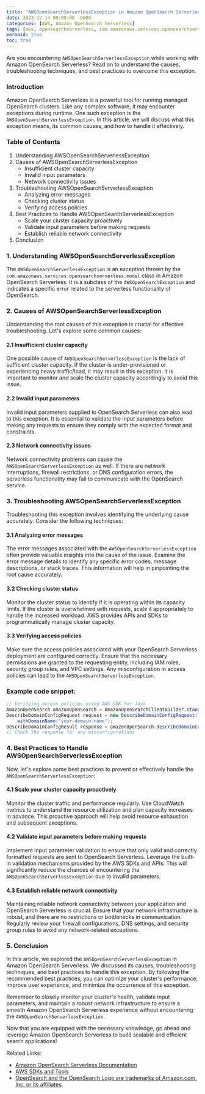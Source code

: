 ```yaml
---
title: "AWSOpenSearchServerlessException in Amazon OpenSearch Serverless: A Deep Dive"
date: 2023-12-14 09:00:00 -0000
categories: [AWS, Amazon OpenSearch Serverless]
tags: [aws, opensearchserverless, com.amazonaws.services.opensearchserverless.model]
mermaid: true
toc: true
---
```



<!---Meta Description -->
Are you encountering `AWSOpenSearchServerlessException` while working with Amazon OpenSearch Serverless? Read on to understand the causes, troubleshooting techniques, and best practices to overcome this exception.

<!--- Introduction -->
### Introduction
Amazon OpenSearch Serverless is a powerful tool for running managed OpenSearch clusters. Like any complex software, it may encounter exceptions during runtime. One such exception is the `AWSOpenSearchServerlessException`. In this article, we will discuss what this exception means, its common causes, and how to handle it effectively.

<!--- Table of Contents -->
### Table of Contents
1. Understanding AWSOpenSearchServerlessException
2. Causes of AWSOpenSearchServerlessException
    - Insufficient cluster capacity
    - Invalid input parameters
    - Network connectivity issues
3. Troubleshooting AWSOpenSearchServerlessException
    - Analyzing error messages
    - Checking cluster status
    - Verifying access policies
4. Best Practices to Handle AWSOpenSearchServerlessException
    - Scale your cluster capacity proactively
    - Validate input parameters before making requests
    - Establish reliable network connectivity
5. Conclusion

<!--- Understanding AWSOpenSearchServerlessException -->
### 1. Understanding AWSOpenSearchServerlessException
The `AWSOpenSearchServerlessException` is an exception thrown by the `com.amazonaws.services.opensearchserverless.model` class in Amazon OpenSearch Serverless. It is a subclass of the `AWSOpenSearchException` and indicates a specific error related to the serverless functionality of OpenSearch.

<!--- Causes of AWSOpenSearchServerlessException -->
### 2. Causes of AWSOpenSearchServerlessException
Understanding the root causes of this exception is crucial for effective troubleshooting. Let's explore some common causes:

#### 2.1 Insufficient cluster capacity
One possible cause of `AWSOpenSearchServerlessException` is the lack of sufficient cluster capacity. If the cluster is under-provisioned or experiencing heavy traffic/load, it may result in this exception. It is important to monitor and scale the cluster capacity accordingly to avoid this issue.

#### 2.2 Invalid input parameters
Invalid input parameters supplied to OpenSearch Serverless can also lead to this exception. It is essential to validate the input parameters before making any requests to ensure they comply with the expected format and constraints.

#### 2.3 Network connectivity issues
Network connectivity problems can cause the `AWSOpenSearchServerlessException` as well. If there are network interruptions, firewall restrictions, or DNS configuration errors, the serverless functionality may fail to communicate with the OpenSearch service.

<!--- Troubleshooting AWSOpenSearchServerlessException -->
### 3. Troubleshooting AWSOpenSearchServerlessException
Troubleshooting this exception involves identifying the underlying cause accurately. Consider the following techniques:

#### 3.1 Analyzing error messages
The error messages associated with the `AWSOpenSearchServerlessException` often provide valuable insights into the cause of the issue. Examine the error message details to identify any specific error codes, message descriptions, or stack traces. This information will help in pinpointing the root cause accurately.

#### 3.2 Checking cluster status
Monitor the cluster status to identify if it is operating within its capacity limits. If the cluster is overwhelmed with requests, scale it appropriately to handle the increased workload. AWS provides APIs and SDKs to programmatically manage cluster capacity.

#### 3.3 Verifying access policies
Make sure the access policies associated with your OpenSearch Serverless deployment are configured correctly. Ensure that the necessary permissions are granted to the requesting entity, including IAM roles, security group rules, and VPC settings. Any misconfiguration in access policies can lead to the `AWSOpenSearchServerlessException`.

### Example code snippet:
```java
// Verifying access policies using AWS SDK for Java
AmazonOpenSearch amazonOpenSearch = AmazonOpenSearchClientBuilder.standard().build();
DescribeDomainConfigRequest request = new DescribeDomainConfigRequest()
   .withDomainName("your-domain-name");
DescribeDomainConfigResult response = amazonOpenSearch.describeDomainConfig(request);
// Check the response for any misconfigurations
```

<!--- Best Practices to Handle AWSOpenSearchServerlessException -->
### 4. Best Practices to Handle AWSOpenSearchServerlessException
Now, let's explore some best practices to prevent or effectively handle the `AWSOpenSearchServerlessException`:

#### 4.1 Scale your cluster capacity proactively
Monitor the cluster traffic and performance regularly. Use CloudWatch metrics to understand the resource utilization and plan capacity increases in advance. This proactive approach will help avoid resource exhaustion and subsequent exceptions.

#### 4.2 Validate input parameters before making requests
Implement input parameter validation to ensure that only valid and correctly formatted requests are sent to OpenSearch Serverless. Leverage the built-in validation mechanisms provided by the AWS SDKs and APIs. This will significantly reduce the chances of encountering the `AWSOpenSearchServerlessException` due to invalid parameters.

#### 4.3 Establish reliable network connectivity
Maintaining reliable network connectivity between your application and OpenSearch Serverless is crucial. Ensure that your network infrastructure is robust, and there are no restrictions or bottlenecks in communication. Regularly review your firewall configurations, DNS settings, and security group rules to avoid any network-related exceptions.

<!--- Conclusion -->
### 5. Conclusion
In this article, we explored the `AWSOpenSearchServerlessException` in Amazon OpenSearch Serverless. We discussed its causes, troubleshooting techniques, and best practices to handle this exception. By following the recommended best practices, you can optimize your cluster's performance, improve user experience, and minimize the occurrence of this exception.

Remember to closely monitor your cluster's health, validate input parameters, and maintain a robust network infrastructure to ensure a smooth Amazon OpenSearch Serverless experience without encountering the `AWSOpenSearchServerlessException`.

Now that you are equipped with the necessary knowledge, go ahead and leverage Amazon OpenSearch Serverless to build scalable and efficient search applications!

Related Links:
- [Amazon OpenSearch Serverless Documentation](https://docs.aws.amazon.com/opensearch-service/latest/developerguide/amazon-opensearch-service-overview.html)
- [AWS SDKs and Tools](https://aws.amazon.com/tools/)
- [OpenSearch and the OpenSearch Logo are trademarks of Amazon.com, Inc. or its affiliates.](https://aws.amazon.com/trademark-guidelines/)
